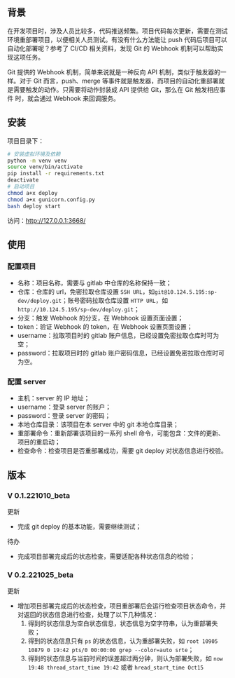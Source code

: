 ## 背景

在开发项目时，涉及人员比较多，代码推送频繁。项目代码每次更新，需要在测试环境重部署项目，以便相关人员测试。有没有什么方法能让 push 代码后项目可以自动化部署呢？参考了 CI/CD 相关资料，发现 Git 的 Webhook 机制可以帮助实现这项任务。

Git 提供的 Webhook 机制，简单来说就是一种反向 API 机制，类似于触发器的一样。对于 Git 而言，push、merge 等事件就是触发器，而项目的自动化重部署就是需要触发的动作。只需要将动作封装成 API 提供给 Git，那么在 Git 触发相应事件 时，就会通过 Webhook 来回调服务。

## 安装

项目目录下：

```bash
# 安装虚拟环境及依赖
python -m venv venv
source venv/bin/activate
pip install -r requirements.txt
deactivate
# 启动项目
chmod a+x deploy
chmod a+x gunicorn.config.py
bash deploy start
```

访问：http://127.0.0.1:3668/

## 使用

### 配置项目

- 名称：项目名称，需要与 gitlab 中仓库的名称保持一致；
- 仓库：仓库的 url，免密拉取仓库设置 `SSH URL`，如`git@10.124.5.195:sp-dev/deploy.git`；账号密码拉取仓库设置 `HTTP URL`，如`http://10.124.5.195/sp-dev/deploy.git`；
- 分支：触发 Webhook 的分支，在 Webhook 设置页面设置；
- token：验证 Webhook 的 token，在 Webhook 设置页面设置；
- username：拉取项目时的 gitlab 账户信息，已经设置免密拉取仓库时可为空；
- password：拉取项目时的 gitlab 账户密码信息，已经设置免密拉取仓库时可为空。

### 配置 server

- 主机：server 的 IP 地址；
- username：登录 server 的账户；
- password：登录 server 的密码；
- 本地仓库目录：该项目在本 server 中的 git 本地仓库目录；
- 重部署命令：重新部署该项目的一系列 shell 命令，可能包含：文件的更新、项目的重启动；
- 检查命令：检查项目是否重部署成功，需要 git deploy 对状态信息进行校验。

## 版本

### V 0.1.221010_beta

更新

- 完成 git deploy 的基本功能，需要继续测试；

待办

- 完成项目部署完成后的状态检查，需要适配各种状态信息的检验；

### V 0.2.221025_beta

更新

- 增加项目部署完成后的状态检查，项目重部署后会运行检查项目状态命令，并对返回的状态信息进行检查，处理了以下几种情况：
  1. 得到的状态信息为空白状态信息，状态信息为空字符串，认为重部署失败；
  2. 得到的状态信息只有 `ps` 的状态信息，认为重部署失败，如 `root 10905 10879 0 19:42 pts/0 00:00:00 grep --color=auto srte`；
  3. 得到的状态信息与当前时间的误差超过两分钟，则认为部署失败，如 `now 19:48 thread_start_time 19:42` 或者 `hread_start_time Oct15`
